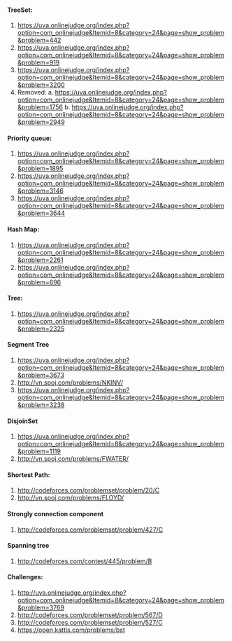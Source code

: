 #### TreeSet:
1. https://uva.onlinejudge.org/index.php?option=com_onlinejudge&Itemid=8&category=24&page=show_problem&problem=442
2. https://uva.onlinejudge.org/index.php?option=com_onlinejudge&Itemid=8&category=24&page=show_problem&problem=919
3. https://uva.onlinejudge.org/index.php?option=com_onlinejudge&Itemid=8&category=24&page=show_problem&problem=3200
3. Removed:
a. https://uva.onlinejudge.org/index.php?option=com_onlinejudge&Itemid=8&category=24&page=show_problem&problem=1756
b. https://uva.onlinejudge.org/index.php?option=com_onlinejudge&Itemid=8&category=24&page=show_problem&problem=2949

#### Priority queue:
1. https://uva.onlinejudge.org/index.php?option=com_onlinejudge&Itemid=8&category=24&page=show_problem&problem=1895
2. https://uva.onlinejudge.org/index.php?option=com_onlinejudge&Itemid=8&category=24&page=show_problem&problem=3146
3. https://uva.onlinejudge.org/index.php?option=com_onlinejudge&Itemid=8&category=24&page=show_problem&problem=3644

#### Hash Map:
1. https://uva.onlinejudge.org/index.php?option=com_onlinejudge&Itemid=8&category=24&page=show_problem&problem=2261
2. https://uva.onlinejudge.org/index.php?option=com_onlinejudge&Itemid=8&category=24&page=show_problem&problem=696

#### Tree:
1. https://uva.onlinejudge.org/index.php?option=com_onlinejudge&Itemid=8&category=24&page=show_problem&problem=2325

#### Segment Tree
1. https://uva.onlinejudge.org/index.php?option=com_onlinejudge&Itemid=8&category=24&page=show_problem&problem=3673
2. http://vn.spoj.com/problems/NKINV/
3. https://uva.onlinejudge.org/index.php?option=com_onlinejudge&Itemid=8&category=24&page=show_problem&problem=3238

#### DisjoinSet
1. https://uva.onlinejudge.org/index.php?option=com_onlinejudge&Itemid=8&category=24&page=show_problem&problem=1119
2. http://vn.spoj.com/problems/FWATER/

#### Shortest Path: 
1. http://codeforces.com/problemset/problem/20/C
2. http://vn.spoj.com/problems/FLOYD/

#### Strongly connection component
1. http://codeforces.com/problemset/problem/427/C

#### Spanning tree
1. http://codeforces.com/contest/445/problem/B

#### Challenges:
1. http://uva.onlinejudge.org/index.php?option=com_onlinejudge&Itemid=8&category=24&page=show_problem&problem=3769
2. http://codeforces.com/problemset/problem/567/D
2. http://codeforces.com/problemset/problem/527/C
3. https://open.kattis.com/problems/bst

